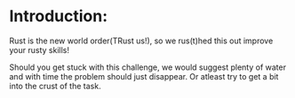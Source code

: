 Introduction:
=============

Rust is the new world order(TRust us!), so we rus(t)hed this out improve your rusty skills!

Should you get stuck with this challenge, we would suggest plenty of water and with time the problem should just disappear.
Or atleast try to get a bit into the crust of the task.
